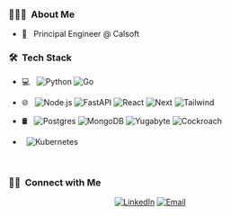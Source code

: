 <h3> 👨🏻‍💻 &nbsp;About Me </h3>

- 💼 &nbsp; Principal Engineer @ Calsoft

<h3> 🛠 &nbsp;Tech Stack</h3>

- 💻 &nbsp;
  ![Python](https://img.shields.io/badge/-Python-333333?style=flat&logo=python)
  ![Go](https://img.shields.io/badge/-Golang-333333?style=flat&logo=go&logoColor=007396)
- 🌐 &nbsp;
  ![Node.js](https://img.shields.io/badge/-Node.js-333333?style=flat&logo=node.js)
  ![FastAPI](https://img.shields.io/badge/-Fastapi-333333?style=flat&logo=fastapi)
  ![React](https://img.shields.io/badge/-React-333333?style=flat&logo=react)
  ![Next](https://img.shields.io/badge/-Next.js-333333?style=flat&logo=next.js)
  ![Tailwind](https://img.shields.io/badge/-Tailwind-333333?style=flat&logo=tailwind)
  
- 🛢 &nbsp;
  ![Postgres](https://img.shields.io/badge/PostgreSQL-333333?style=flat&logo=postgresql)
  ![MongoDB](https://img.shields.io/badge/-MongoDB-333333?style=flat&logo=mongodb)
  ![Yugabyte](https://img.shields.io/badge/-YugabyteDB-333333?style=flat&logo=yugabytedb)
  ![Cockroach](https://img.shields.io/badge/-CockroachDB-333333?style=flat&logo=cockroachdb)

- &nbsp;
  ![Kubernetes](https://img.shields.io/badge/-Kubernetes-333333?style=flat&logo=kubernetes)

<br/>

<h3> 🤝🏻 &nbsp;Connect with Me </h3>

<p align="center">
<a href="https://www.linkedin.com/in/chetan-choudhary/"><img alt="LinkedIn" src="https://img.shields.io/badge/LinkedIn-Chetan%20Choudhary-blue?style=flat-square&logo=linkedin"></a>
<a href="mailto:chetan.choudhary.office@gmail.com"><img alt="Email" src="https://img.shields.io/badge/Email-chetan.choudhary.office@gmail.com-blue?style=flat-square&logo=gmail"></a>
</p>

